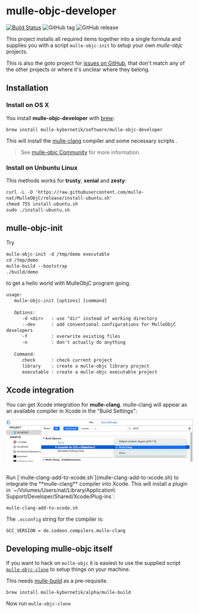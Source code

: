 # mulle-objc-developer

[![Build Status](https://travis-ci.org/mulle-nat/mulle-objc-developer.svg)](https://travis-ci.org/mulle-nat/mulle-objc-developer)
![GitHub tag](https://img.shields.io/github/tag/mulle-nat/mulle-objc-developer.svg)
![GitHub release](https://img.shields.io/github/release/mulle-nat/mulle-objc-developer.svg)


This project installs all required items together into a single formula and
supplies you with a script `mulle-objc-init` to setup your own *mulle-objc*
projects.

This is also the goto project for
[issues on GitHub](https://github.com/mulle-objc/mulle-objc-developer/issues),
that don't match any of the other projects or where it's unclear where they
belong.

## Installation

### Install on OS X

You install **mulle-objc-developer** with [brew](//brew.sh):

```
brew install mulle-kybernetik/software/mulle-objc-developer
```

This will install the [mulle-clang](//github.com/codeon-gmbh/mulle-clang)
compiler and some necessary scripts .

> See [mulle-objc Community](//mulle-objc.github.io) for more information.


### Install on Unbuntu Linux

This methods works for **trusty**, **xenial** and **zesty**:

```
curl -L -O 'https://raw.githubusercontent.com/mulle-nat/MulleObjC/release/install-ubuntu.sh'
chmod 755 install-ubuntu.sh
sudo ./install-ubuntu.sh
```


## mulle-objc-init

Try

```
mulle-objc-init -d /tmp/demo executable
cd /tmp/demo
mulle-build --bootstrap
./build/demo
```

to get a hello world with MulleObjC program going.


```
usage:
   mulle-objc-init [options] [command]

   Options:
      -d <dir>   : use "dir" instead of working directory
      --dev      : add conventional configurations for MulleObjC developers
      -f         : overwrite existing files
      -n         : don't actually do anything

   Command:
      check      : check current project
      library    : create a mulle-objc library project
      executable : create a mulle-objc executable project
```



## Xcode integration

You can get Xcode integration for **mulle-clang**. mulle-clang will appear as
an available compiler in Xcode in the "Build Settings":

![Screeny](pix/xcode-integration.png)


<br>
Run [`mulle-clang-add-to-xcode.sh`](mulle-clang-add-to-xcode.sh) to integrate
the **mulle-clang** compiler into Xcode. This will install a plugin in
`~/Volumes/Users/nat/Library/Application\ Support/Developer/Shared/Xcode/Plug-ins`:

```
mulle-clang-add-to-xcode.sh
```

The `.xcconfig` string for the compiler is:

```
GCC_VERSION = de.codeon.compilers.mulle-clang
```


## Developing mulle-objc itself

If you want to hack on `mulle-objc` it is easiest to use the supplied
script [`mulle-objc-clone`](mulle-objc-clone) to setup things on
your machine.


This needs [mulle-build](//mulle-nat/mulle-build) as a pre-requisite.

```
brew install mulle-kybernetik/alpha/mulle-build
```

Now run `mulle-objc-clone`

